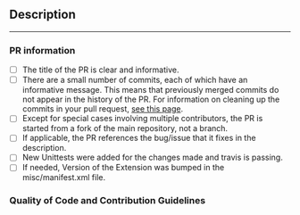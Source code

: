 <!-- DO NOT DELETE THIS TEMPLATE -->

## Description
<!--
Please add an informative description that covers that changes made by the pull request. 
This checklist is used to make sure that common issues in a pull request are addressed.
This will expedite the process of getting your pull request merged and avoid extra work on your part to fix issues discovered during the review process.
-->

---

### PR information
- [ ] The title of the PR is clear and informative.
- [ ] There are a small number of commits, each of which have an informative message. This means that previously merged commits do not appear in the history of the PR. For information on cleaning up the commits in your pull request, [see this page](https://github.com/Azure/azure-powershell/blob/master/documentation/development-docs/cleaning-up-commits.md).
- [ ] Except for special cases involving multiple contributors, the PR is started from a fork of the main repository, not a branch.
- [ ] If applicable, the PR references the bug/issue that it fixes in the description.
- [ ] New Unittests were added for the changes made and travis is passing.
- [ ] If needed, Version of the Extension was bumped in the misc/manifest.xml file.

### Quality of Code and Contribution Guidelines
